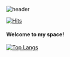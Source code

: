 ![header](https://capsule-render.vercel.app/api?type=waving&color=auto&height=300&section=header&text=🐰Hi%20there💗🥕&fontSize=90)

[![Hits](https://hits.seeyoufarm.com/api/count/incr/badge.svg?url=https%3A%2F%2Fgithub.com%2Fbomcarrot&count_bg=%238DEA47&title_bg=%2314EEC5&icon=smugmug.svg&icon_color=%23FFC45A&title=hits&edge_flat=false)](https://hits.seeyoufarm.com)

<h4>Welcome to my space!</h4>


[![Top Langs](https://github-readme-stats.vercel.app/api/top-langs/?username=bomcarrot&layout=compact)](https://github.com/bomcarrot/bomcarrot)

 
